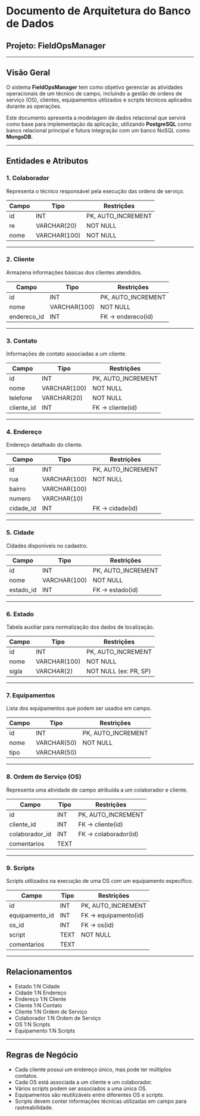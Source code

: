 # Documento de Arquitetura do Banco de Dados  
## Projeto: FieldOpsManager

---

## Visão Geral

O sistema **FieldOpsManager** tem como objetivo gerenciar as atividades operacionais de um técnico de campo, incluindo a gestão de ordens de serviço (OS), clientes, equipamentos utilizados e scripts técnicos aplicados durante as operações.

Este documento apresenta a modelagem de dados relacional que servirá como base para implementação da aplicação, utilizando **PostgreSQL** como banco relacional principal e futura integração com um banco NoSQL como **MongoDB**.

---

## Entidades e Atributos

### 1. Colaborador  
Representa o técnico responsável pela execução das ordens de serviço.

| Campo | Tipo          | Restrições          |
|-------|---------------|---------------------|
| id    | INT           | PK, AUTO_INCREMENT  |
| re    | VARCHAR(20)   | NOT NULL            |
| nome  | VARCHAR(100)  | NOT NULL            |

---

### 2. Cliente  
Armazena informações básicas dos clientes atendidos.

| Campo       | Tipo          | Restrições                 |
|-------------|---------------|----------------------------|
| id          | INT           | PK, AUTO_INCREMENT         |
| nome        | VARCHAR(100)  | NOT NULL                   |
| endereco_id | INT           | FK → endereco(id)          |

---

### 3. Contato  
Informações de contato associadas a um cliente.

| Campo      | Tipo          | Restrições                 |
|------------|---------------|----------------------------|
| id         | INT           | PK, AUTO_INCREMENT         |
| nome       | VARCHAR(100)  | NOT NULL                   |
| telefone   | VARCHAR(20)   | NOT NULL                   |
| cliente_id | INT           | FK → cliente(id)           |

---

### 4. Endereço  
Endereço detalhado do cliente.

| Campo     | Tipo          | Restrições                 |
|-----------|---------------|----------------------------|
| id        | INT           | PK, AUTO_INCREMENT         |
| rua       | VARCHAR(100)  | NOT NULL                   |
| bairro    | VARCHAR(100)  |                            |
| numero    | VARCHAR(10)   |                            |
| cidade_id | INT           | FK → cidade(id)            |

---

### 5. Cidade  
Cidades disponíveis no cadastro.

| Campo     | Tipo          | Restrições                 |
|-----------|---------------|----------------------------|
| id        | INT           | PK, AUTO_INCREMENT         |
| nome      | VARCHAR(100)  | NOT NULL                   |
| estado_id | INT           | FK → estado(id)            |

---

### 6. Estado  
Tabela auxiliar para normalização dos dados de localização.

| Campo | Tipo          | Restrições                  |
|-------|---------------|-----------------------------|
| id    | INT           | PK, AUTO_INCREMENT          |
| nome  | VARCHAR(100)  | NOT NULL                    |
| sigla | VARCHAR(2)    | NOT NULL (ex: PR, SP)       |

---

### 7. Equipamentos  
Lista dos equipamentos que podem ser usados em campo.

| Campo | Tipo          | Restrições          |
|-------|---------------|---------------------|
| id    | INT           | PK, AUTO_INCREMENT  |
| nome  | VARCHAR(50)   | NOT NULL            |
| tipo  | VARCHAR(50)   |                     |

---

### 8. Ordem de Serviço (OS)  
Representa uma atividade de campo atribuída a um colaborador e cliente.

| Campo          | Tipo  | Restrições           |
|----------------|-------|----------------------|
| id             | INT   | PK, AUTO_INCREMENT   |
| cliente_id     | INT   | FK → cliente(id)     |
| colaborador_id | INT   | FK → colaborador(id) |
| comentarios    | TEXT  |                      |

---

### 9. Scripts  
Scripts utilizados na execução de uma OS com um equipamento específico.

| Campo         | Tipo          | Restrições           |
|---------------|---------------|----------------------|
| id            | INT           | PK, AUTO_INCREMENT   |
| equipamento_id| INT           | FK → equipamento(id) |
| os_id         | INT           | FK → os(id)          |
| script        | TEXT          | NOT NULL             |
| comentarios   | TEXT          |                      |

---

## Relacionamentos

- Estado 1:N Cidade  
- Cidade 1:N Endereço  
- Endereço 1:N Cliente  
- Cliente 1:N Contato  
- Cliente 1:N Ordem de Serviço  
- Colaborador 1:N Ordem de Serviço  
- OS 1:N Scripts  
- Equipamento 1:N Scripts  

---

## Regras de Negócio

- Cada cliente possui um endereço único, mas pode ter múltiplos contatos.  
- Cada OS está associada a um cliente e um colaborador.  
- Vários scripts podem ser associados a uma única OS.  
- Equipamentos são reutilizáveis entre diferentes OS e scripts.  
- Scripts devem conter informações técnicas utilizadas em campo para rastreabilidade.
